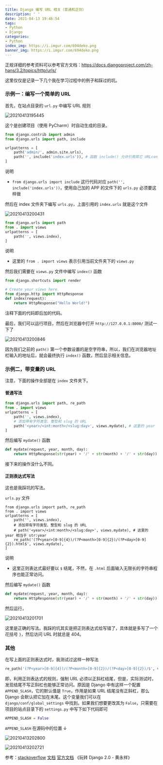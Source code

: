 ```yaml
---
title: Django 编写 URL 相关（普通和正则）
description: ' '
date: 2021-04-13 19:46:54
tags:
- Python
- Django
categories:
- Python
index_img: https://i.imgur.com/694deko.png
banner_img: https://i.imgur.com/694deko.png
---
```


正规详细的参考资料可以参考官方文档：<https://docs.djangoproject.com/zh-hans/3.2/topics/http/urls/>

这里仅仅是记录一下几个我在学习过程中的例子和踩过的坑。

### 示例一：编写一个简单的 URL

首先，在站点目录的 `url.py` 中编写 URL 规则

![20210413195445](https://cdn.jsdelivr.net/gh/fanlumaster/BlogMaps@master/blogs/pictures/20210413195445.png)

这个是创建项目（使用 PyCharm）时自动生成的目录。

```py
from django.contrib import admin
from django.urls import path, include

urlpatterns = [
    path('admin/', admin.site.urls),
    path('', include('index.urls')), # 函数 include() 允许引用其它 URLconfs，URL 为空，代表网站的域名是 localhost(127.0.0.1:8000)，通常是网站的首页
]
```

说明

- `from django.urls import include` 这行代码对应 `path('', include('index.urls'))`，使用自己加的 APP 的文件下的 `urls.py` 必须要这样做

然后在 index 文件夹下编写 `urls.py`，上面引用的 `index.urls` 就是这个文件

![20210413200431](https://cdn.jsdelivr.net/gh/fanlumaster/BlogMaps@master/blogs/pictures/20210413200431.png)

```py
from django.urls import path
from . import views
urlpatterns = [
    path('', views.index),
]
```

说明

- 这里的 `from . import views` 表示引用当前文件夹下的 `views.py`

然后我们需要在 `views.py` 文件中编写 `index()` 函数

```py
from django.shortcuts import render

# Create your views here.
from django.http import HttpResponse
def index(request):
    return HttpResponse("Hello World!")
```

注释下面的代码即后加的代码。

最后，我们可以运行项目，然后在浏览器中打开 `http://127.0.0.1:8000/` 测试一下了

![20210413200846](https://cdn.jsdelivr.net/gh/fanlumaster/BlogMaps@master/blogs/pictures/20210413200846.png)

因为我们之前的 `path()` 第一个参数设置的是空字符串，所以，我们在浏览器地址栏输入的地址后，就会最终执行 `index()` 函数，然后显示相关信息。

### 示例二，带变量的 URL

注意，下面的操作全部是在 `index` 文件夹下。

#### 普通写法

```py
from django.urls import path, re_path
from . import views
urlpatterns = [
    path('', views.index),
    # 添加带有字符类型、整型和 slug 的 URL
    path('<year>/<int:month>/<slug:day>', views.mydate), # 这里的 year 
]
```

然后编写 `mydate()` 函数

```py
def mydate(request, year, month, day):
    return HttpResponse(str(year) + '/' + str(month) + '/' + str(day))
```

接下来的操作没什么不同。

#### 正则表达式写法

这也是我踩坑的写法。

`urls.py` 文件

```Py
from django.urls import path, re_path
from . import views
urlpatterns = [
    path('', views.index),
    # 添加带有字符类型、整型和 slug 的 URL
    # path('<year>/<int:month>/<slug:day>', views.mydate), # 这里的 year 相当于 str:year
    re_path('(?P<year>[0-9]{4})/(?P<month>[0-9]{2})/(?P<day>[0-9]{2}).html$', views.mydate),
]
```

说明

- 这里正则表达式最好要以 `$` 结尾，不然，在 `.html` 后面输入无限长的字符串程序也能正常访问。

然后编写 `mydate()` 函数

```py
def mydate(request, year, month, day):
    return HttpResponse(str(year) + '/' + str(month) + '/' + str(day))
```

然后运行，

![20210413201701](https://cdn.jsdelivr.net/gh/fanlumaster/BlogMaps@master/blogs/pictures/20210413201701.png)

这里是正确的写法。我踩的坑其实是把正则表达式给写错了，具体就是多写了一个花括号 `}`，然后访问 URL 时就总是 404。

### 其他

在写上面的正则表达式时，我测试过这样一种写法

```py
re_path('(?P<year>[0-9]{4})/(?P<month>[0-9]{2})/(?P<day>[0-9]{2})/$', views.mydate),
```

即，利用正则表达式的规则，强制 URL 必须以正斜杠结尾，但是，实际测试时，发现结尾不写正斜杠也能够正常访问。原因是 Django 中有这样一个配置 `APPEND_SLASH`，它的默认值是 `True`，作用是如果 URL 结尾没有正斜杠，那么 Django 会默认把它加在末尾。这个变量我们可以在 `django/conf/global_settings` 中找到。如果我们想要更改其为 `False`，只需要在项目的站点目录下的 `settings.py` 中写下如下代码即可

```py
APPEND_SLASH = False
```

`APPEND_SLASH` 在源码中的位置 ↓

![20210413202800](https://cdn.jsdelivr.net/gh/fanlumaster/BlogMaps@master/blogs/pictures/20210413202800.png)

![20210413202721](https://cdn.jsdelivr.net/gh/fanlumaster/BlogMaps@master/blogs/pictures/20210413202721.png)

参考：[stackoverflow](https://stackoverflow.com/questions/45784191/django-is-append-slash-set-to-true-even-if-not-in-settings-py) [文档](https://www.osgeo.cn/django/topics/http/urls.html) [官方文档](https://docs.djangoproject.com/zh-hans/3.2/topics/http/urls/) 《玩转 Django 2.0 - 黄永祥》